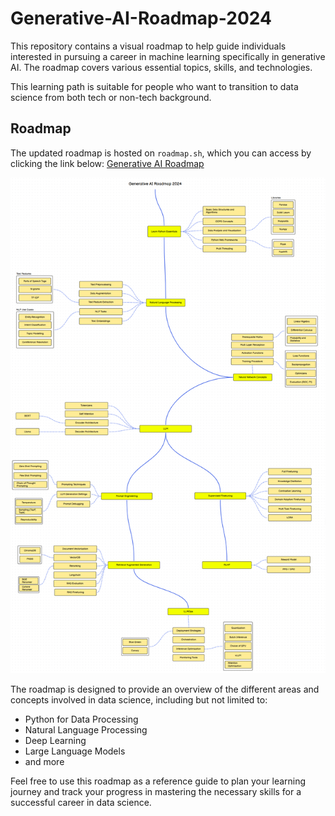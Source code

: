 # Generative-AI-Roadmap-2024

This repository contains a visual roadmap to help guide individuals interested in pursuing a career in machine learning specifically in generative AI. The roadmap covers various essential topics, skills, and technologies.

This learning path is suitable for people who want to transition to data science from both tech or non-tech background.

## Roadmap

The updated roadmap is hosted on `roadmap.sh`, which you can access by clicking the link below:
[Generative AI Roadmap](https://roadmap.sh/r/generative-ai-roadmap-2dmvk)

![Generative AI Roadmap](roadmap.png)

The roadmap is designed to provide an overview of the different areas and concepts involved in data science, including but not limited to:

- Python for Data Processing
- Natural Language Processing
- Deep Learning
- Large Language Models
- and more

Feel free to use this roadmap as a reference guide to plan your learning journey and track your progress in mastering the necessary skills for a successful career in data science.
